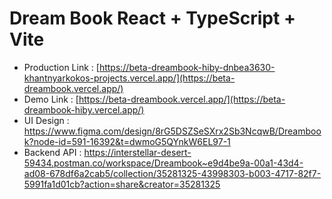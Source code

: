 # Dream Book React + TypeScript + Vite
- Production Link : [https://beta-dreambook-hiby-dnbea3630-khantnyarkokos-projects.vercel.app/](https://beta-dreambook.vercel.app/)
- Demo Link : [https://beta-dreambook.vercel.app/](https://beta-dreambook-hiby.vercel.app/)
- UI Design : https://www.figma.com/design/8rG5DSZSeSXrx2Sb3NcqwB/Dreambook?node-id=591-16392&t=dwmoG5QYnkW6EL97-1
- Backend API : https://interstellar-desert-59434.postman.co/workspace/Dreambook~e9d4be9a-00a1-43d4-ad08-678df6a2cab5/collection/35281325-43998303-b003-4717-82f7-5991fa1d01cb?action=share&creator=35281325

